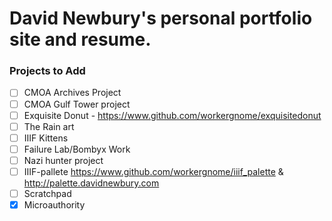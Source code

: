 # David Newbury's personal portfolio site and resume.

### Projects to Add

* [ ] CMOA Archives Project
* [ ] CMOA Gulf Tower project
* [ ] Exquisite Donut - https://www.github.com/workergnome/exquisitedonut
* [ ] The Rain art
* [ ] IIIF Kittens
* [ ] Failure Lab/Bombyx Work
* [ ] Nazi hunter project
* [ ] IIIF-pallete https://www.github.com/workergnome/iiif_palette & http://palette.davidnewbury.com
* [ ] Scratchpad
* [X] Microauthority